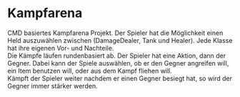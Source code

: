 # Kampfarena
CMD basiertes Kampfarena Projekt. Der Spieler hat die Möglichkeit einen Held auszuwählen zwischen (DamageDealer, Tank und Healer). Jede Klasse hat ihre eigenen Vor- und Nachteile.  
Die Kämpfe läufen rundenbasiert ab. Der Spieler hat eine Aktion, dann der Gegner. Dabei kann der Spiele auswählen, ob er den Gegner angreifen will, ein Item benutzen will, oder aus dem Kampf fliehen will.  
Kämpft der Spieler weiter nachdem er einen Gegner besiegt hat, so wird der Gegner immer stärker werden.
